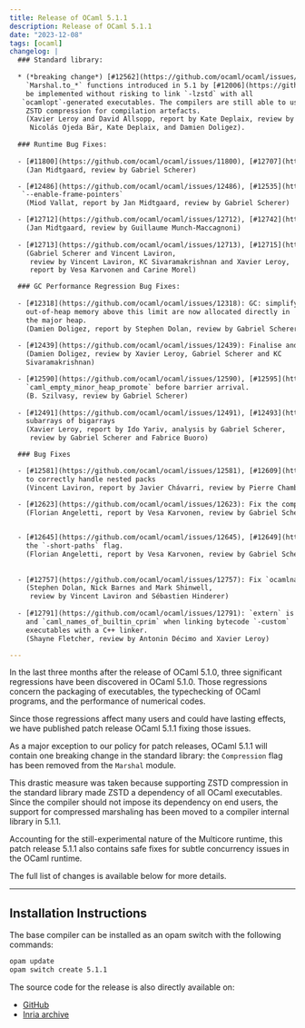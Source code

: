 ```yaml
---
title: Release of OCaml 5.1.1
description: Release of OCaml 5.1.1
date: "2023-12-08"
tags: [ocaml]
changelog: |
  ### Standard library:
  
  * (*breaking change*) [#12562](https://github.com/ocaml/ocaml/issues/12562), [#12734](https://github.com/ocaml/ocaml/issues/12734), [#12783](https://github.com/ocaml/ocaml/issues/12783): Remove the `Marshal.Compression` flag to the
    `Marshal.to_*` functions introduced in 5.1 by [#12006](https://github.com/ocaml/ocaml/issues/12006), as it cannot
    be implemented without risking to link `-lzstd` with all
   `ocamlopt`-generated executables. The compilers are still able to use
    ZSTD compression for compilation artefacts.
    (Xavier Leroy and David Allsopp, report by Kate Deplaix, review by
     Nicolás Ojeda Bär, Kate Deplaix, and Damien Doligez).
  
  ### Runtime Bug Fixes:
  
  - [#11800](https://github.com/ocaml/ocaml/issues/11800), [#12707](https://github.com/ocaml/ocaml/issues/12707): Fix an assertion race condition in `install_backup_thread`
    (Jan Midtgaard, review by Gabriel Scherer)

  - [#12486](https://github.com/ocaml/ocaml/issues/12486), [#12535](https://github.com/ocaml/ocaml/issues/12535): Fix delivery of unhandled effect exceptions on AMD64 with
   `--enable-frame-pointers`
    (Miod Vallat, report by Jan Midtgaard, review by Gabriel Scherer)

  - [#12712](https://github.com/ocaml/ocaml/issues/12712), [#12742](https://github.com/ocaml/ocaml/issues/12742): Fix an assertion boundary case in `caml_reset_young_limit`
    (Jan Midtgaard, review by Guillaume Munch-Maccagnoni)
  
  - [#12713](https://github.com/ocaml/ocaml/issues/12713), [#12715](https://github.com/ocaml/ocaml/issues/12715): Disable common subexpression elimination for atomic loads
    (Gabriel Scherer and Vincent Laviron,
     review by Vincent Laviron, KC Sivaramakrishnan and Xavier Leroy,
     report by Vesa Karvonen and Carine Morel)

  ### GC Performance Regression Bug Fixes:
  
  - [#12318](https://github.com/ocaml/ocaml/issues/12318): GC: simplify the meaning of `custom_minor_max_size:` blocks with
    out-of-heap memory above this limit are now allocated directly in
    the major heap.
    (Damien Doligez, report by Stephen Dolan, review by Gabriel Scherer)
  
  - [#12439](https://github.com/ocaml/ocaml/issues/12439): Finalise and collect dead custom blocks during minor collection
    (Damien Doligez, review by Xavier Leroy, Gabriel Scherer and KC
    Sivaramakrishnan)

  - [#12590](https://github.com/ocaml/ocaml/issues/12590), [#12595](https://github.com/ocaml/ocaml/issues/12595): Move `caml_collect_gc_stats_sample` in
    `caml_empty_minor_heap_promote` before barrier arrival.
    (B. Szilvasy, review by Gabriel Scherer)
  
  - [#12491](https://github.com/ocaml/ocaml/issues/12491), [#12493](https://github.com/ocaml/ocaml/issues/12493), [#12500](https://github.com/ocaml/ocaml/issues/12500), [#12754](https://github.com/ocaml/ocaml/issues/12754): Do not change GC pace when creating
    subarrays of bigarrays
    (Xavier Leroy, report by Ido Yariv, analysis by Gabriel Scherer,
     review by Gabriel Scherer and Fabrice Buoro)

  ### Bug Fixes

  - [#12581](https://github.com/ocaml/ocaml/issues/12581), [#12609](https://github.com/ocaml/ocaml/issues/12609): Fix error on uses of packed modules outside their pack
    to correctly handle nested packs
    (Vincent Laviron, report by Javier Chávarri, review by Pierre Chambart)
  
  - [#12623](https://github.com/ocaml/ocaml/issues/12623): Fix the computation of variance composition
    (Florian Angeletti, report by Vesa Karvonen, review by Gabriel Scherer)


  - [#12645](https://github.com/ocaml/ocaml/issues/12645), [#12649](https://github.com/ocaml/ocaml/issues/12649): Fix error messages for cyclic type definitions in presence of
    the `-short-paths` flag.
    (Florian Angeletti, report by Vesa Karvonen, review by Gabriel Scherer)
  
  
  - [#12757](https://github.com/ocaml/ocaml/issues/12757): Fix `ocamlnat` (native toplevel) by registering frametables correctly
    (Stephen Dolan, Nick Barnes and Mark Shinwell,
     review by Vincent Laviron and Sébastien Hinderer)
  
  - [#12791](https://github.com/ocaml/ocaml/issues/12791): `extern` is applied to definitions of `caml_builtin_cprim`
    and `caml_names_of_builtin_cprim` when linking bytecode `-custom`
    executables with a C++ linker.
    (Shayne Fletcher, review by Antonin Décimo and Xavier Leroy)

---
```


In the last three months after the release of OCaml 5.1.0, three
significant regressions have been discovered in OCaml 5.1.0.
Those regressions concern the packaging of executables,
the typechecking of OCaml programs, and the performance of numerical codes.

Since those regressions affect many users and could have lasting effects, we
have published patch release OCaml 5.1.1 fixing those issues. 

As a major exception to our policy for patch releases, OCaml 5.1.1 will contain
one breaking change in the standard library: the `Compression` flag has been
removed from the `Marshal` module.

This drastic measure was taken because supporting ZSTD compression in the
standard library made ZSTD a dependency of all OCaml executables. Since the
compiler should not impose its dependency on end users, the support for
compressed marshaling has been moved to a compiler internal library in 5.1.1.

Accounting for the still-experimental nature of the Multicore runtime, this
patch release 5.1.1 also contains safe fixes for subtle concurrency issues in
the OCaml runtime.

The full list of changes is available below for more details.

---

## Installation Instructions

The base compiler can be installed as an opam switch with the following commands:

```bash
opam update
opam switch create 5.1.1
```
The source code for the release is also directly available on:

* [GitHub](https://github.com/ocaml/ocaml/archive/5.1.1.tar.gz)
* [Inria archive](https://caml.inria.fr/pub/distrib/ocaml-5.1/ocaml-5.1.1.tar.gz)
